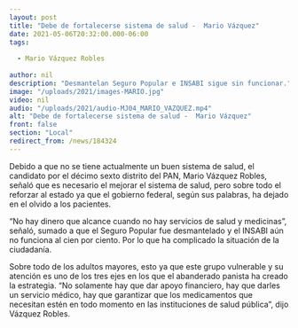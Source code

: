 ```yaml
---
layout: post
title: "Debe de fortalecerse sistema de salud -  Mario Vázquez"
date: 2021-05-06T20:32:00.000-06:00
tags:
  
  - Mario Vázquez Robles
  
author: nil
description: "Desmantelan Seguro Popular e INSABI sigue sin funcionar."
image: "/uploads/2021/images-MARIO.jpg"
video: nil
audio: "/uploads/2021/audio-MJ04_MARIO_VAZQUEZ.mp4"
alt: "Debe de fortalecerse sistema de salud -  Mario Vázquez"
front: false
section: "Local"
redirect_from: /news/184324
---
```


Debido a que no se tiene actualmente un buen sistema de salud, el candidato por el décimo sexto distrito del PAN, Mario Vázquez Robles, señaló que es necesario el mejorar el sistema de salud, pero sobre todo el reforzar al estado ya que el gobierno federal, según sus palabras, ha dejado en el olvido a los pacientes.

“No hay dinero que alcance cuando no hay servicios de salud y medicinas”, señaló, sumado a que el Seguro Popular fue desmantelado y el INSABI aún no funciona al cien por ciento. Por lo que ha complicado la situación de la ciudadanía.

Sobre todo de los adultos mayores, esto ya que este grupo vulnerable y su atención es uno de los tres ejes en los que el abanderado panista ha creado la estrategia. “No solamente hay que dar apoyo financiero, hay que darles un servicio médico, hay que garantizar que los medicamentos que necesitan estén en todo momento en las instituciones de salud pública”, dijo Vázquez Robles. 
